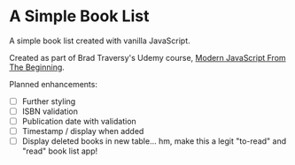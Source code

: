 # A Simple Book List

A simple book list created with vanilla JavaScript.

Created as part of Brad Traversy's Udemy course, [Modern JavaScript From The Beginning]([https://www.udemy.com/modern-javascript-from-the-beginning/learn/v4/content).

Planned enhancements:
- [ ] Further styling
- [ ] ISBN validation
- [ ] Publication date with validation
- [ ] Timestamp / display when added
- [ ] Display deleted books in new table... hm, make this a legit "to-read" and "read" book list app!

